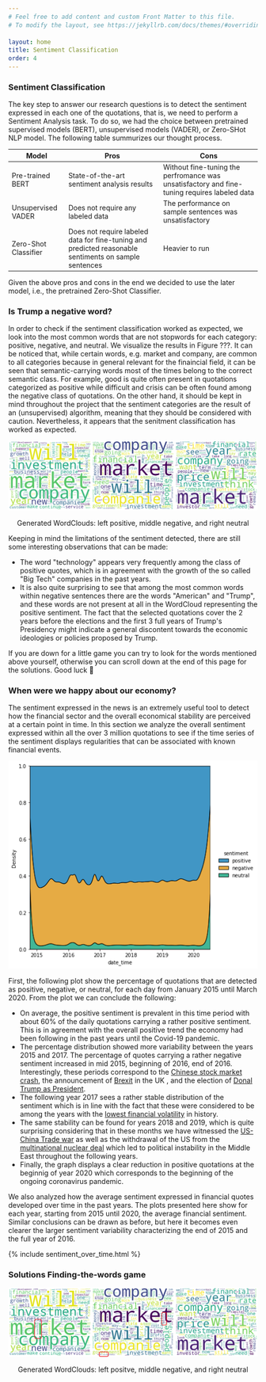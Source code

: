```yaml
---
# Feel free to add content and custom Front Matter to this file.
# To modify the layout, see https://jekyllrb.com/docs/themes/#overriding-theme-defaults

layout: home
title: Sentiment Classification
order: 4
---
```

### Sentiment Classification
The key step to answer our research questions is to detect the sentiment expressed in each one of the quotations, that is, we need to perform a Sentiment Analysis task. To do so, we had the choice between pretrained supervised models (BERT), unsupervised models (VADER), or Zero-SHot NLP model. The following table summurizes our thought process.

| Model |  Pros |  Cons |
|-------|-------|-------|
| Pre-trained BERT | State-of-the-art sentiment analysis results | Without fine-tuning the perfromance was unsatisfactory and fine-tuning requires labeled data |  
| Unsupervised VADER | Does not require any labeled data | The performance on sample sentences was unsatisfactory|
| Zero-Shot Classifier | Does not require labeled data for fine-tuning and predicted reasonable sentiments on sample sentences | Heavier to run| 

Given the above pros and cons in the end we decided to use the later model, i.e., the pretrained Zero-Shot Classifier.

### Is Trump a negative word?
In order to check if the sentiment classification worked as expected, we look into the most common words that are not stopwords for each category: positive, negative, and neutral. We visualize the results in Figure ???. It can be noticed that, while certain words, e.g. market and company, are common to all categories because in general relevant for the finaincial field, it can be seen that semantic-carrying words most of the times belong to the correct semantic class. For example, good is quite often present in quotations categorized as positive while difficult and crisis can be often found among the negative class of quotations. On the other hand, it should be kept in mind throughout the project that the sentiment categories are the result of an (unsupervised) algorithm, meaning that they should be considered with caution. Nevertheless, it appears that the senitment classification has worked as expected. 

![WordCloud chart of word frequency per sentiment class](./images/WordCloud_all.png "WordCloud chart of word frequency per sentiment class")
<p align="center">
    Generated WordClouds: left positive, middle negative, and right neutral
</p>

Keeping in mind the limitations of the sentiment detected, there are still some interesting observations that can be made:
- The word "technology" appears very frequently among the class of positive quotes, which is in agreement with the growth of the so called "Big Tech" companies in the past years. 
- It is also quite surprising to see that among the most common words within negative sentences there are the words "American" and "Trump", and these words are not present at all in the WordCloud representing the positive sentiment. The fact that the selected quotations cover the 2 years before the elections and the first 3 full years of Trump's Presidency might indicate a general discontent towards the economic ideologies or policies proposed by Trump. 

If you are down for a little game you can try to look for the words mentioned above yourself, otherwise you can scroll down at the end of this page for the solutions. Good luck 🤣

### When were we happy about our economy? 
The sentiment expressed in the news is an extremely useful tool to detect how the financial sector and the overall economical stability are perceived at a certain point in time. In this section we analyze the overall sentiment expressed within all the over 3 million quotations to see if the time series of the sentiment displays regularities that can be associated with known financial events. 

<p align="center">
  <img src="./images/time_series_sentiment_percentage.png" />
</p>

First, the following plot show the percentage of quotations that are detected as positive, negative, or neutral, for each day from January 2015 until March 2020. From the plot we can conclude the following:
- On average, the positive sentiment is prevalent in this time period with about 60% of the daily quotations carrying a rather positive sentiment. This is in agreement with the overall positive trend the economy had been following in the past years until the Covid-19 pandemic. 
- The percentage distribution showed more variability between the years 2015 and 2017. The percentage of quotes carrying a rather negative sentiment increased in mid 2015, beginning of 2016, end of 2016. Interestingly, these periods correspond to the [Chinese stock market crash](https://www.reuters.com/article/us-china-stocks-trading-halt-idUSKBN0UI0CU20160104), the announcement of [Brexit](https://www.bloomberg.com/graphics/2016-brexit-referendum/) in the UK , and the election of [Donal Trump as President](https://www.bbc.com/news/election-us-2016-37920175). 
- The following year 2017 sees a rather stable distribution of the sentiment which is in line with the fact that these were considered to be among the years with the [lowest financial volatility](https://finance.yahoo.com/news/p-500-volatility-2017-lowest-113321953.html) in history.
- The same stability can be found for years 2018 and 2019, which is quite surprising considering that in these months we have witnessed the [US-China Trade war](https://www.bbc.com/news/business-45899310) as well as the withdrawal of the US from the [multinational nuclear deal](https://edition.cnn.com/interactive/2020/01/world/us-iran-conflict-timeline-trnd/) which led to political instability in the Middle East throughout the following years. 
- Finally, the graph displays a clear reduction in positive quotations at the beginnig of year 2020 which corresponds to the beginning of the ongoing coronavirus pandemic.

We also analyzed how the average sentiment expressed in financial quotes developed over time in the past years. The plots presented here show for each year, starting from 2015 until 2020, the average financial sentiment. Similar conclusions can be drawn as before, but here it becomes even clearer the larger sentiment variability characterizing the end of 2015 and the full year of 2016.

{% include sentiment_over_time.html %}

### Solutions Finding-the-words game
![WordCloud chart of word frequency per sentiment class solutions](./images/WordCloud_all_solutions.png "WordCloud chart of word frequency per sentiment class solutions")
<p align="center">
    Generated WordClouds: left positve, middle negative, and right neutral
</p>
